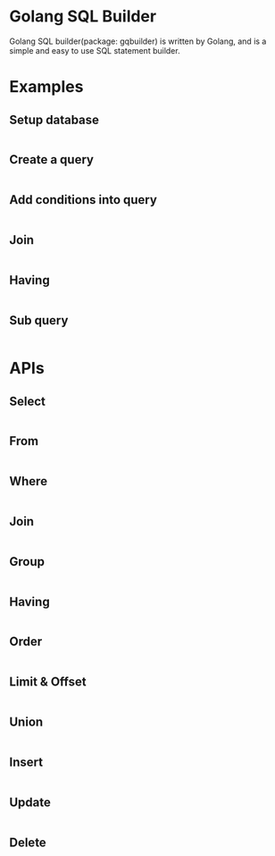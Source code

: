 # Golang SQL Builder

Golang SQL builder(package: gqbuilder) is written by Golang, and is a simple and easy to use SQL statement builder.


# Examples

## Setup database
```

```

## Create a query
```

```

## Add conditions into query
```

```

## Join
```

```

## Having 
```

```

## Sub query
```

```

# APIs

## Select
```
```

## From
```
```

## Where
```
```

## Join
```
```

## Group
```
```

## Having
```
```

## Order
```
```

## Limit & Offset
```
```

## Union
```
```

## Insert
```
```

## Update
```
```

## Delete
```
```